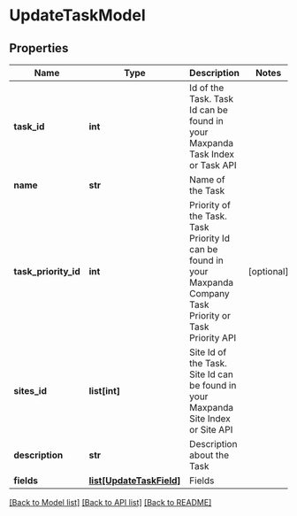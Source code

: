 # UpdateTaskModel

## Properties
Name | Type | Description | Notes
------------ | ------------- | ------------- | -------------
**task_id** | **int** | Id of the Task. Task Id can be found in your Maxpanda Task Index or Task API | 
**name** | **str** | Name of the Task | 
**task_priority_id** | **int** | Priority of the Task. Task Priority Id can be found in your Maxpanda Company Task Priority or Task Priority API | [optional] 
**sites_id** | **list[int]** | Site Id of the Task. Site Id can be found in your Maxpanda Site Index or Site API | 
**description** | **str** | Description about the Task | 
**fields** | [**list[UpdateTaskField]**](UpdateTaskField.md) | Fields | 

[[Back to Model list]](../README.md#documentation-for-models) [[Back to API list]](../README.md#documentation-for-api-endpoints) [[Back to README]](../README.md)

